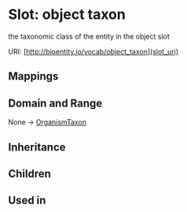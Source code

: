 # Slot: object taxon


the taxonomic class of the entity in the object slot

URI: [http://bioentity.io/vocab/object_taxon](slot_uri)
## Mappings

## Domain and Range

None -> [OrganismTaxon](OrganismTaxon.md)
## Inheritance

## Children

## Used in

